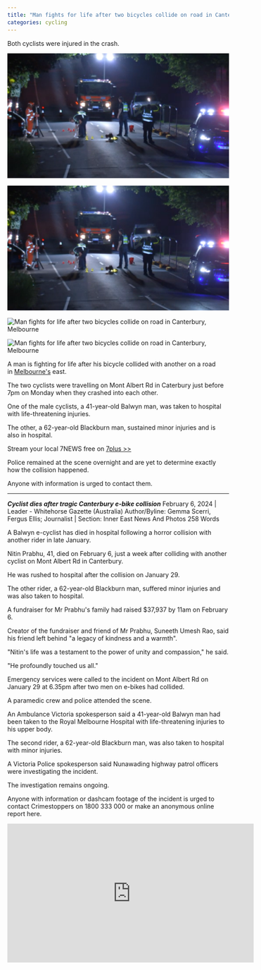 ```yaml
---
title: "Man fights for life after two bicycles collide on road in Canterbury, Melbourne"
categories: cycling
---
```


Both cyclists were injured in the crash.

![Man fights for life after two bicycles collide on road in Canterbury, Melbourne](/assets/images/phototwobicyclecollision.jpeg)  

![Man fights for life after two bicycles collide on road in Canterbury, Melbourne](assets/images/phototwobicyclecollision.jpeg)  

![Man fights for life after two bicycles collide on road in Canterbury, Melbourne](/rockycape/rockycape3/assets/images/phototwobicyclecollision.jpeg)  

![Man fights for life after two bicycles collide on road in Canterbury, Melbourne](rockycape/rockycape3/assets/images/phototwobicyclecollision.jpeg)  



A man is fighting for life after his bicycle collided with another on a road in [Melbourne's](https://7news.com.au/news/melbourne) east.

The two cyclists were travelling on Mont Albert Rd in Caterbury just before 7pm on Monday when they crashed into each other.

One of the male cyclists, a 41-year-old Balwyn man, was taken to hospital with life-threatening injuries.

The other, a 62-year-old Blackburn man, sustained minor injuries and is also in hospital.

Stream your local 7NEWS free on [7plus >>](https://7plus.com.au/news?utm_source=7NEWS&utm_medium=contextual-link&utm_campaign=news-articles)

Police remained at the scene overnight and are yet to determine exactly how the collision happened.

Anyone with information is urged to contact them.

-----------------------------------------------------------

***Cyclist dies after tragic Canterbury e-bike collision***
February 6, 2024 | Leader - Whitehorse Gazette (Australia)
Author/Byline: Gemma Scerri, Fergus Ellis; Journalist | Section: Inner East News And Photos
258 Words


A Balwyn e-cyclist has died in hospital following a horror collision with another rider in late January.

Nitin Prabhu, 41, died on February 6, just a week after colliding with another cyclist on Mont Albert Rd in Canterbury.

He was rushed to hospital after the collision on January 29.

The other rider, a 62-year-old Blackburn man, suffered minor injuries and was also taken to hospital.

A fundraiser for Mr Prabhu's family had raised $37,937 by 11am on February 6.

Creator of the fundraiser and friend of Mr Prabhu, Suneeth Umesh Rao, said his friend left behind "a legacy of kindness and a warmth".

"Nitin's life was a testament to the power of unity and compassion," he said.

"He profoundly touched us all."

Emergency services were called to the incident on Mont Albert Rd on January 29 at 6.35pm after two men on e-bikes had collided.

A paramedic crew and police attended the scene.

An Ambulance Victoria spokesperson said a 41-year-old Balwyn man had been taken to the Royal Melbourne Hospital with life-threatening injuries to his upper body.

The second rider, a 62-year-old Blackburn man, was also taken to hospital with minor injuries.

A Victoria Police spokesperson said Nunawading highway patrol officers were investigating the incident.

The investigation remains ongoing.

Anyone with information or dashcam footage of the incident is urged to contact Crimestoppers on 1800 333 000 or make an anonymous online report here.

<iframe width="560" height="315" src="https://www.youtube.com/embed/-4dapm9AnfU?si=Ma22T0XAE3mkRgCp" title="YouTube video player" frameborder="0" allow="accelerometer; autoplay; clipboard-write; encrypted-media; gyroscope; picture-in-picture; web-share" allowfullscreen></iframe>